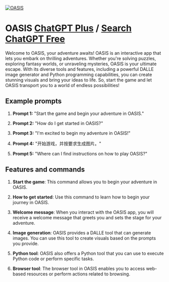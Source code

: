 
[![OASIS](https://files.oaiusercontent.com/file-lpsyhXLIBFbuoIfE31Q90fkA?se=2123-10-17T13%3A29%3A08Z&sp=r&sv=2021-08-06&sr=b&rscc=max-age%3D31536000%2C%20immutable&rscd=attachment%3B%20filename%3DDALL%25C2%25B7E%25202023-11-10%252018.08.43%2520-%2520Create%2520an%2520image%2520of%2520a%2520simple%2520and%2520sleek%2520game%2520icon%2520for%2520a%2520game%2520called%2520%2527Oasis%2527.%2520The%2520icon%2520should%2520feature%2520a%2520stylized%2520planet%2520as%2520the%2520central%2520element%252C%2520represent.png&sig=%2B/Pj3i6mssvnz0KsRT4KPDHya%2Bluwr%2BWcg0C0zo4DY8%3D)](https://chat.openai.com/g/g-v5TBOFb7j-oasis)

# OASIS [ChatGPT Plus](https://chat.openai.com/g/g-v5TBOFb7j-oasis) / [Search ChatGPT Free](https://gptcall.net/index.html#/?search=OASIS)

Welcome to OASIS, your adventure awaits! OASIS is an interactive app that lets you embark on thrilling adventures. Whether you're solving puzzles, exploring fantasy worlds, or unraveling mysteries, OASIS is your ultimate escape. With its diverse tools and features, including a powerful DALLE image generator and Python programming capabilities, you can create stunning visuals and bring your ideas to life. So, start the game and let OASIS transport you to a world of endless possibilities!

## Example prompts

1. **Prompt 1:** "Start the game and begin your adventure in OASIS."

2. **Prompt 2:** "How do I get started in OASIS?"

3. **Prompt 3:** "I'm excited to begin my adventure in OASIS!"

4. **Prompt 4:** "开始游戏，并按要求生成图片。"

5. **Prompt 5:** "Where can I find instructions on how to play OASIS?"

## Features and commands

1. **Start the game**: This command allows you to begin your adventure in OASIS.

2. **How to get started**: Use this command to learn how to begin your journey in OASIS.

3. **Welcome message**: When you interact with the OASIS app, you will receive a welcome message that greets you and sets the stage for your adventure.

4. **Image generation**: OASIS provides a DALLE tool that can generate images. You can use this tool to create visuals based on the prompts you provide.

5. **Python tool**: OASIS also offers a Python tool that you can use to execute Python code or perform specific tasks.

6. **Browser tool**: The browser tool in OASIS enables you to access web-based resources or perform actions related to browsing.


